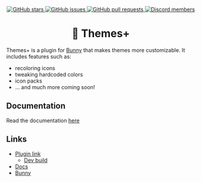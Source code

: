 <div align="center">
    <a href="https://github.com/nexpid/ThemesPlus/stargazers">
        <img alt="GitHub stars" src="https://img.shields.io/github/stars/nexpid/ThemesPlus?style=for-the-badge&color=b4befe&labelColor=1e1e2e&logo=starship&logoColor=fff">
    </a>
    <a href="https://github.com/nexpid/ThemesPlus/issues">
        <img alt="GitHub issues" src="https://img.shields.io/github/issues/nexpid/ThemesPlus?style=for-the-badge&color=74c7ec&labelColor=1e1e2e&logo=gitbook&logoColor=fff">
    </a>
    <a href="https://github.com/nexpid/ThemesPlus/pulls">
        <img alt="GitHub pull requests" src="https://img.shields.io/github/issues-pr/nexpid/ThemesPlus?style=for-the-badge&color=a6e3a1&labelColor=1e1e2e&logo=saucelabs&logoColor=fff">
    </a>
    <a href="https://discord.gg/XjYgWXHb9Q">
        <img alt="Discord members" src="https://img.shields.io/discord/1196075698301968455?style=for-the-badge&color=eba0ac&labelColor=1e1e2e&logo=discord&logoColor=fff">
    </a>
    <h1>🎨 Themes+</h1>
</div>

Themes+ is a plugin for [Bunny](https://github.com/Pyoncord/Bunny) that makes themes more customizable. It includes features such as:

- recoloring icons
- tweaking hardcoded colors
- icon packs
- … and much more coming soon!

## Documentation

Read the documentation [here](https://github.com/nexpid/ThemesPlus/tree/main/docs)

## Links

- [Plugin link](https://bunny.nexpid.xyz/themes-plus)
    - [Dev build](https://dev.bunny.nexpid.xyz/themes-plus)
- [Docs](https://github.com/nexpid/ThemesPlus/tree/main/docs)
- [Bunny](https://github.com/Pyoncord/Bunny)
